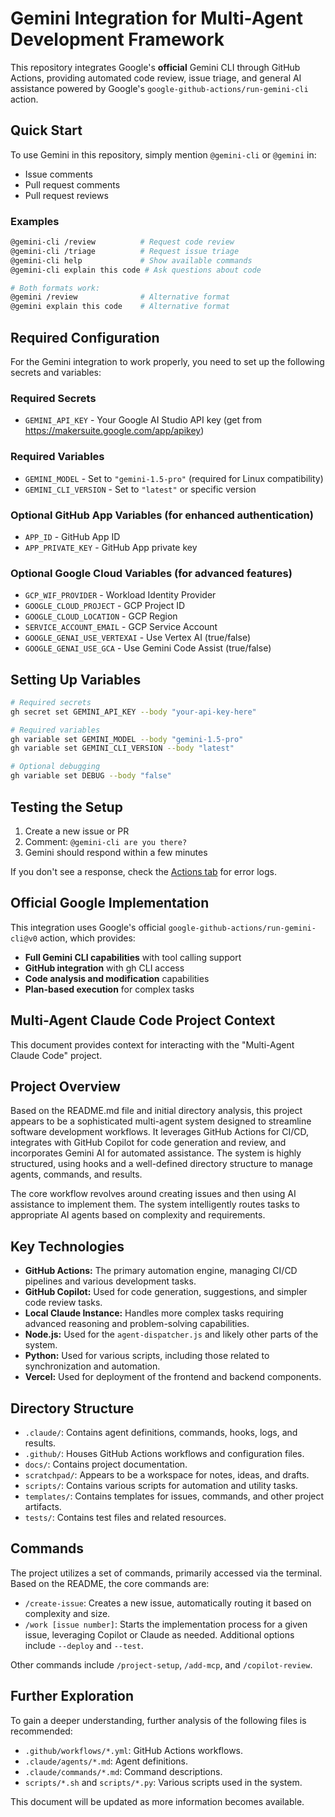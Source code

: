 # Gemini Integration for Multi-Agent Development Framework

This repository integrates Google's **official** Gemini CLI through GitHub Actions, providing automated code review, issue triage, and general AI assistance powered by Google's `google-github-actions/run-gemini-cli` action.

## Quick Start

To use Gemini in this repository, simply mention `@gemini-cli` or `@gemini` in:
- Issue comments
- Pull request comments  
- Pull request reviews

### Examples

```bash
@gemini-cli /review          # Request code review
@gemini-cli /triage          # Request issue triage  
@gemini-cli help             # Show available commands
@gemini-cli explain this code # Ask questions about code

# Both formats work:
@gemini /review              # Alternative format
@gemini explain this code    # Alternative format
```

## Required Configuration

For the Gemini integration to work properly, you need to set up the following secrets and variables:

### Required Secrets
- `GEMINI_API_KEY` - Your Google AI Studio API key (get from https://makersuite.google.com/app/apikey)

### Required Variables  
- `GEMINI_MODEL` - Set to `"gemini-1.5-pro"` (required for Linux compatibility)
- `GEMINI_CLI_VERSION` - Set to `"latest"` or specific version

### Optional GitHub App Variables (for enhanced authentication)
- `APP_ID` - GitHub App ID
- `APP_PRIVATE_KEY` - GitHub App private key

### Optional Google Cloud Variables (for advanced features)
- `GCP_WIF_PROVIDER` - Workload Identity Provider
- `GOOGLE_CLOUD_PROJECT` - GCP Project ID  
- `GOOGLE_CLOUD_LOCATION` - GCP Region
- `SERVICE_ACCOUNT_EMAIL` - GCP Service Account
- `GOOGLE_GENAI_USE_VERTEXAI` - Use Vertex AI (true/false)
- `GOOGLE_GENAI_USE_GCA` - Use Gemini Code Assist (true/false)

## Setting Up Variables

```bash
# Required secrets
gh secret set GEMINI_API_KEY --body "your-api-key-here"

# Required variables  
gh variable set GEMINI_MODEL --body "gemini-1.5-pro"
gh variable set GEMINI_CLI_VERSION --body "latest"

# Optional debugging
gh variable set DEBUG --body "false"
```

## Testing the Setup

1. Create a new issue or PR
2. Comment: `@gemini-cli are you there?`
3. Gemini should respond within a few minutes

If you don't see a response, check the [Actions tab](../../actions) for error logs.

## Official Google Implementation

This integration uses Google's official `google-github-actions/run-gemini-cli@v0` action, which provides:
- **Full Gemini CLI capabilities** with tool calling support
- **GitHub integration** with gh CLI access
- **Code analysis and modification** capabilities
- **Plan-based execution** for complex tasks

## Multi-Agent Claude Code Project Context

This document provides context for interacting with the "Multi-Agent Claude Code" project.

## Project Overview

Based on the README.md file and initial directory analysis, this project appears to be a sophisticated multi-agent system designed to streamline software development workflows. It leverages GitHub Actions for CI/CD, integrates with GitHub Copilot for code generation and review, and incorporates Gemini AI for automated assistance. The system is highly structured, using hooks and a well-defined directory structure to manage agents, commands, and results.

The core workflow revolves around creating issues and then using AI assistance to implement them. The system intelligently routes tasks to appropriate AI agents based on complexity and requirements.

## Key Technologies

*   **GitHub Actions:**  The primary automation engine, managing CI/CD pipelines and various development tasks.
*   **GitHub Copilot:** Used for code generation, suggestions, and simpler code review tasks.
*   **Local Claude Instance:**  Handles more complex tasks requiring advanced reasoning and problem-solving capabilities.
*   **Node.js:** Used for the `agent-dispatcher.js` and likely other parts of the system.
*   **Python:** Used for various scripts, including those related to synchronization and automation.
*   **Vercel:** Used for deployment of the frontend and backend components.

## Directory Structure

*   `.claude/`: Contains agent definitions, commands, hooks, logs, and results.
*   `.github/`: Houses GitHub Actions workflows and configuration files.
*   `docs/`: Contains project documentation.
*   `scratchpad/`: Appears to be a workspace for notes, ideas, and drafts.
*   `scripts/`: Contains various scripts for automation and utility tasks.
*   `templates/`: Contains templates for issues, commands, and other project artifacts.
*   `tests/`: Contains test files and related resources.

## Commands

The project utilizes a set of commands, primarily accessed via the terminal.  Based on the README, the core commands are:

*   `/create-issue`: Creates a new issue, automatically routing it based on complexity and size.
*   `/work [issue number]`:  Starts the implementation process for a given issue, leveraging Copilot or Claude as needed.  Additional options include `--deploy` and `--test`.

Other commands include `/project-setup`, `/add-mcp`, and `/copilot-review`.

## Further Exploration

To gain a deeper understanding, further analysis of the following files is recommended:

*   `.github/workflows/*.yml`:  GitHub Actions workflows.
*   `.claude/agents/*.md`: Agent definitions.
*   `.claude/commands/*.md`: Command descriptions.
*   `scripts/*.sh` and `scripts/*.py`:  Various scripts used in the system.

This document will be updated as more information becomes available.